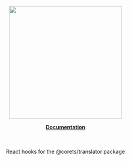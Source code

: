 <p align="center"><a href="https://docs.corets.io"><img src="https://corets.github.io/public/logo-github-readme.svg" width="300"/></a></p>

<p align="center"><b><a href="https://docs.corets.io/hooks/use-translator">Documentation</a></b><br/><br/><br/></p>

<p align="center">React hooks for the @corets/translator package</p>
